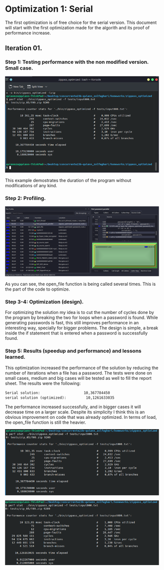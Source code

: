 # Optimization 1: Serial

The first optimization is of free choice for the serial version. This document will start with the first optimization made for the algorith and its proof of performance increase.

## Iteration 01.

### Step 1: Testing performance with the non modified version. Small case.

![Alt text](perf_serial_01.png)

This example demostrates the duration of the program without modifications of any kind.

### Step 2: Profiling.

![Alt text](profiling_01-1.png)

As you can see, the open_file function is being called several times. This is the part of the code to optimize.

### Step 3-4: Optimization (design).

For optimizing the solution my idea is to cut the number of cycles done by the program by breaking the two for loops when a password is found. While generating passwords is fast, this still improves performance in an interesting way, specially for bigger problems. The design is simple, a break inside the if statement that is entered when a password is successfully found.

### Step 5: Results (speedup and performance) and lessons learned.

This optimization increased the performance of the solution by reducing the number of iterations when a file has a password. The tests were done on small cases, medium and big cases will be tested as well to fill the report sheet. The results were the following:

    Serial solution:                    10,367784450
    serial solution (optimized):         10,1261633035

The performance increased successfully, and in bigger cases it will decrease time on a larger scale. Despite its simplicity I think this is an obvious improvement on code that was already optimized. In terms of load, the open_file function is still the heavier.

![Alt text](perf_serial_01-2.png)

![Alt text](perf_serial_01_1.png)